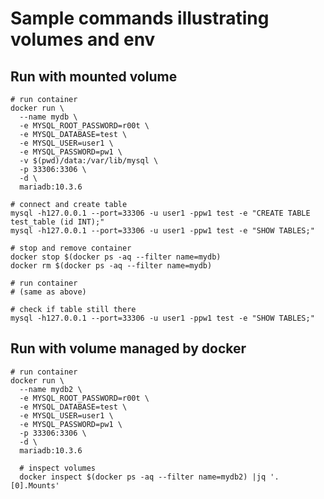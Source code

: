 Sample commands illustrating volumes and env
============================================

Run with mounted volume
-----------------------

```
# run container
docker run \
  --name mydb \
  -e MYSQL_ROOT_PASSWORD=r00t \
  -e MYSQL_DATABASE=test \
  -e MYSQL_USER=user1 \
  -e MYSQL_PASSWORD=pw1 \
  -v $(pwd)/data:/var/lib/mysql \
  -p 33306:3306 \
  -d \
  mariadb:10.3.6

# connect and create table
mysql -h127.0.0.1 --port=33306 -u user1 -ppw1 test -e "CREATE TABLE test_table (id INT);"
mysql -h127.0.0.1 --port=33306 -u user1 -ppw1 test -e "SHOW TABLES;"

# stop and remove container
docker stop $(docker ps -aq --filter name=mydb)
docker rm $(docker ps -aq --filter name=mydb)

# run container
# (same as above)

# check if table still there
mysql -h127.0.0.1 --port=33306 -u user1 -ppw1 test -e "SHOW TABLES;"
```

Run with volume managed by docker
---------------------------------

```
# run container
docker run \
  --name mydb2 \
  -e MYSQL_ROOT_PASSWORD=r00t \
  -e MYSQL_DATABASE=test \
  -e MYSQL_USER=user1 \
  -e MYSQL_PASSWORD=pw1 \
  -p 33306:3306 \
  -d \
  mariadb:10.3.6

  # inspect volumes
  docker inspect $(docker ps -aq --filter name=mydb2) |jq '.[0].Mounts'
  ```
